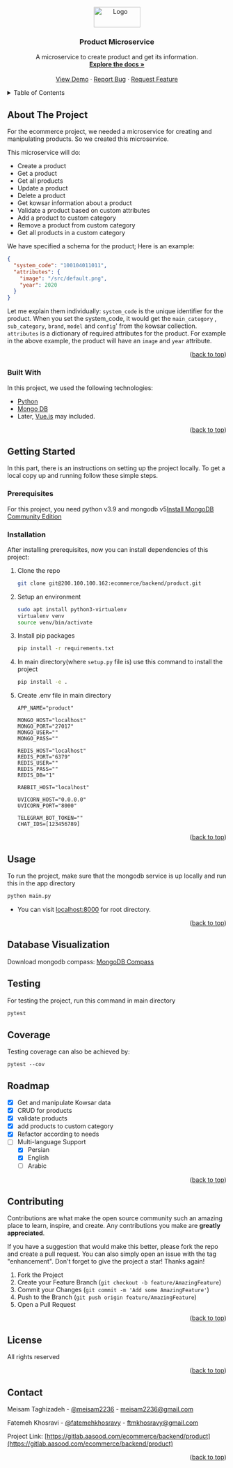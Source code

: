 <div id="top"></div>
<!--
*** Authord by MeisamT.
-->

<!-- Website LOGO -->
<br />
<div align="center">
  <a href="https://aasood.com">
    <img src="https://aasood.com/media/logo/stores/1/file.png" alt="Logo" width="107" height="47">
  </a>


<h3 align="center">Product Microservice</h3>


  <p align="center">
    A microservice to create product and get its information.
    <br />
    <a href="#"><strong>Explore the docs »</strong></a>
    <br />
    <br />
    <a href="https://devprod.aasood.com">View Demo</a>
    ·
    <a href="https://gitlab.aasood.com/ecommerce/backend/product/-/issues">Report Bug</a>
    ·
    <a href="https://gitlab.aasood.com/ecommerce/backend/product/-/issues">Request Feature</a>
  </p>
</div>



<!-- TABLE OF CONTENTS -->
<details>
  <summary>Table of Contents</summary>
  <ol>
    <li>
      <a href="#about-the-project">About The Project</a>
      <ul>
        <li><a href="#built-with">Built With</a></li>
      </ul>
    </li>
    <li>
      <a href="#getting-started">Getting Started</a>
      <ul>
        <li><a href="#prerequisites">Prerequisites</a></li>
        <li><a href="#installation">Installation</a></li>
      </ul>
    </li>
    <li><a href="#usage">Usage</a></li>
    <li><a href="#roadmap">Roadmap</a></li>
    <li><a href="#contributing">Contributing</a></li>
    <li><a href="#license">License</a></li>
    <li><a href="#contact">Contact</a></li>
  </ol>
</details>



<!-- ABOUT THE PROJECT -->

## About The Project

For the ecommerce project, we needed a microservice for creating and manipulating products. So we created this
microservice.

This microservice will do:

* Create a product
* Get a product
* Get all products
* Update a product
* Delete a product
* Get kowsar information about a product
* Validate a product based on custom attributes
* Add a product to custom category
* Remove a product from custom category
* Get all products in a custom category

We have specified a schema for the product; Here is an example:

```json
{
  "system_code": "100104011011",
  "attributes": {
    "image": "/src/default.png",
    "year": 2020
  }
}
```

Let me explain them individually:
`system_code` is the unique identifier for the product. When you set the system_code, it would get the `main_category`
, `sub_category`, `brand`, `model` and `config`' from the kowsar collection.
`attributes` is a dictionary of required attributes for the product. For example in the above example, the product will
have an `image` and `year` attribute.

<p align="right">(<a href="#top">back to top</a>)</p>

### Built With

In this project, we used the following technologies:

* [Python](https://www.python.org)
* [Mongo DB](https://www.mongodb.com)
* Later, [Vue.js](https://vuejs.org) may included.

<p align="right">(<a href="#top">back to top</a>)</p>



<!-- GETTING STARTED -->

## Getting Started

In this part, there is an instructions on setting up the project locally. To get a local copy up and running follow
these simple steps.

### Prerequisites

For this project, you need python v3.9 and mongodb
v5[Install MongoDB Community Edition](https://docs.mongodb.com/manual/administration/install-community/)

### Installation

After installing prerequisites, now you can install dependencies of this project:

1. Clone the repo
   ```sh
   git clone git@200.100.100.162:ecommerce/backend/product.git
   ```
2. Setup an environment
    ```sh
    sudo apt install python3-virtualenv
    virtualenv venv
    source venv/bin/activate
    ```
3. Install pip packages
   ```sh
   pip install -r requirements.txt
   ```
4. In main directory(where `setup.py` file is) use this command to install the project
   ```sh
   pip install -e .
   ```
5. Create .env file in main directory

    ```text
    APP_NAME="product"

    MONGO_HOST="localhost"
    MONGO_PORT="27017"
    MONGO_USER=""
    MONGO_PASS=""
    
    REDIS_HOST="localhost"
    REDIS_PORT="6379"
    REDIS_USER=""
    REDIS_PASS=""
    REDIS_DB="1"
    
    RABBIT_HOST="localhost"
    
    UVICORN_HOST="0.0.0.0"
    UVICORN_PORT="8000"
    
    TELEGRAM_BOT_TOKEN=""
    CHAT_IDS=[123456789]
    ```

<p align="right">(<a href="#top">back to top</a>)</p>



<!-- USAGE EXAMPLES -->

## Usage

To run the project, make sure that the mongodb service is up locally and run this in the app directory

```sh
python main.py
```

- You can visit [localhost:8000](http://localhost:8000) for root directory.

<p align="right">(<a href="#top">back to top</a>)</p>

## Database Visualization

Download mongodb compass:
[MongoDB Compass](https://www.mongodb.com/try/download/compass)

## Testing

For testing the project, run this command in main directory

```sh
pytest
```

## Coverage

Testing coverage can also be achieved by:

```shell
pytest --cov
```

<!-- ROADMAP -->

## Roadmap

- [x] Get and manipulate Kowsar data
- [x] CRUD for products
- [x] validate products
- [x] add products to custom category
- [x] Refactor according to needs
- [ ] Multi-language Support
    - [x] Persian
    - [x] English
    - [ ] Arabic

<p align="right">(<a href="#top">back to top</a>)</p>



<!-- CONTRIBUTING -->

## Contributing

Contributions are what make the open source community such an amazing place to learn, inspire, and create. Any
contributions you make are **greatly appreciated**.

If you have a suggestion that would make this better, please fork the repo and create a pull request. You can also
simply open an issue with the tag "enhancement". Don't forget to give the project a star! Thanks again!

1. Fork the Project
2. Create your Feature Branch (`git checkout -b feature/AmazingFeature`)
3. Commit your Changes (`git commit -m 'Add some AmazingFeature'`)
4. Push to the Branch (`git push origin feature/AmazingFeature`)
5. Open a Pull Request

<p align="right">(<a href="#top">back to top</a>)</p>



<!-- LICENSE -->

## License

All rights reserved

<p align="right">(<a href="#top">back to top</a>)</p>



<!-- CONTACT -->

## Contact

Meisam Taghizadeh - [@meisam2236](https://t.me/meisam2236) - meisam2236@gmail.com

Fatemeh Khosravi - [@fatemehkhosravy](https://t.me/fatemehkhosravy) - ftmkhosravy@gmail.com

Project
Link: [https://gitlab.aasood.com/ecommerce/backend/product](https://gitlab.aasood.com/ecommerce/backend/product)

<p align="right">(<a href="#top">back to top</a>)</p>
